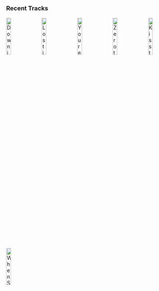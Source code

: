 ### Recent Tracks
[<img src='https://lastfm.freetls.fastly.net/i/u/300x300/d0ba219cfea9495d0a5272122b9105a4.png' width='16%' height='16%' alt='Down in New Orleans (Finale)'>](https://www.last.fm/music/anika%2bnoni%2brose/_/down%2bin%2bnew%2borleans%2b%2528finale%2529)&nbsp;&nbsp;&nbsp;&nbsp;[<img src='https://lastfm.freetls.fastly.net/i/u/300x300/2ef08224dcaa7171d2d09d229e4846bb.png' width='16%' height='16%' alt='Lost in the Woods'>](https://www.last.fm/music/jonathan%2bgroff/_/lost%2bin%2bthe%2bwoods)&nbsp;&nbsp;&nbsp;&nbsp;[<img src='https://lastfm.freetls.fastly.net/i/u/300x300/4d75dbe282afff199b03a6de8d1318dc.png' width='16%' height='16%' alt='Youre Welcome'>](https://www.last.fm/music/dwayne%2bjohnson/_/you%2527re%2bwelcome)&nbsp;&nbsp;&nbsp;&nbsp;[<img src='https://lastfm.freetls.fastly.net/i/u/300x300/3571cc923130eb46e35021574384060c.png' width='16%' height='16%' alt='Zero to Hero'>](https://www.last.fm/music/chorus%2b-%2bhercules/_/zero%2bto%2bhero)&nbsp;&nbsp;&nbsp;&nbsp;[<img src='https://lastfm.freetls.fastly.net/i/u/300x300/ddb4f890b1012bec15da5245a38b25db.png' width='16%' height='16%' alt='Kiss the Girl - Remastered 2014'>](https://www.last.fm/music/samuel%2be.%2bwright/_/kiss%2bthe%2bgirl%2b-%2bremastered%2b2014)&nbsp;&nbsp;&nbsp;&nbsp;<br>[<img src='https://lastfm.freetls.fastly.net/i/u/300x300/f1865970fe49990e2adb47025827b5ed.png' width='16%' height='16%' alt='When She Loved Me - From "Toy Story 2"'>](https://www.last.fm/music/sarah%2bmclachlan/_/when%2bshe%2bloved%2bme%2b-%2bfrom%2b%2522toy%2bstory%2b2%2522)&nbsp;&nbsp;&nbsp;&nbsp;